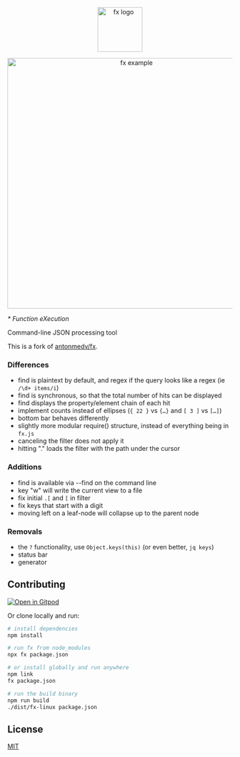 <p align="center">
  <img src="https://medv.io/assets/fx-logo.png" height="100" alt="fx logo">
</p>
<p align="center">
  <img src="https://medv.io/assets/fx.gif" width="562" alt="fx example">
</p>

_* Function eXecution_

Command-line JSON processing tool

This is a fork of [antonmedv/fx](https://github.com/antonmedv/fx).

### Differences

- find is plaintext by default, and regex if the query looks like a regex (ie
  `/\d+ items/i`)
- find is synchronous, so that the total number of hits can be displayed
- find displays the property/element chain of each hit
- implement counts instead of ellipses (`{ 22 }` vs `{…}` and `[ 3 ]` vs `[…]`)
- bottom bar behaves differently
- slightly more modular require() structure, instead of everything being in
  `fx.js`
- canceling the filter does not apply it
- hitting "." loads the filter with the path under the cursor

### Additions

- find is available via --find on the command line
- key "w" will write the current view to a file
- fix initial `.[` and `[` in filter
- fix keys that start with a digit
- moving left on a leaf-node will collapse up to the parent node

### Removals

- the `?` functionality, use `Object.keys(this)` (or even better, `jq keys`)
- status bar
- generator

## Contributing

[![Open in Gitpod](https://gitpod.io/button/open-in-gitpod.svg)](https://gitpod.io/#https://github.com/brewingcode/fx)

Or clone locally and run:

```bash
# install dependencies
npm install

# run fx from node_modules
npx fx package.json

# or install globally and run anywhere
npm link
fx package.json

# run the build binary
npm run build
./dist/fx-linux package.json
```

## License

[MIT](https://github.com/antonmedv/fx/blob/master/LICENSE)
